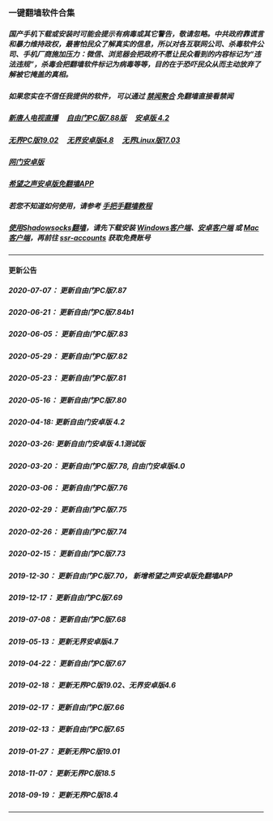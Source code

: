 ### 一键翻墙软件合集

##### 国产手机下载或安装时可能会提示有病毒或其它警告，敬请忽略。中共政府靠谎言和暴力维持政权，最害怕民众了解真实的信息，所以对各互联网公司、杀毒软件公司、手机厂商施加压力：微信、浏览器会把政府不愿让民众看到的内容标记为“违法违规”，杀毒会把翻墙软件标记为病毒等等，目的在于恐吓民众从而主动放弃了解被它掩盖的真相。


##### 如果您实在不信任我提供的软件， 可以通过 [禁闻聚合](https://github.com/gfw-breaker/banned-news1/blob/master/README.md) 免翻墙直接看禁闻


##### [新唐人电视直播](http://158.247.206.97/) &nbsp;  &nbsp; <a href="http://158.247.206.97:10000/videos/sw/fg788p.zip?raw=true" targe="_blank">自由门PC版7.88版</a> &nbsp;  &nbsp; <a href="http://158.247.206.97:10000/videos/sw/fgma42.apk?raw=true" targe="_blank">安卓版 4.2</a>

##### <a href="http://158.247.206.97:10000/videos/sw/u1902.zip?raw=true" targe="_blank">无界PC版19.02</a> &nbsp;  &nbsp; <a href="http://158.247.206.97:10000/videos/sw/um4.8.apk?raw=true" targe="_blank">无界安卓版4.8</a> &nbsp;  &nbsp; <a href="http://158.247.206.97:10000/videos/sw/ul?raw=true" targe="_blank">无界Linux版17.03</a>

##### <a href="http://158.247.206.97:10000/videos/sw/oGate.apk" target="_blank">网门安卓版</a> 

##### <a href="http://158.247.206.97:10000/videos/sw/oHopea.apk?raw=true" targe="_blank">希望之声安卓版免翻墙APP</a>

##### 若您不知道如何使用，请参考 [手把手翻墙教程](https://github.com/gfw-breaker/guides/wiki)

##### [使用Shadowsocks翻墙](https://github.com/gfw-breaker/guides/wiki)，请先下载安装 [Windows客户端](http://158.247.206.97:10000/videos/sw/Shadowsocks-4.1.6.zip?raw=true)、[安卓客户端](http://158.247.206.97:10000/videos/sw/shadowsocks--universal-4.7.4.apk?raw=true) 或 [Mac客户端](http://158.247.206.97:10000/videos/sw/ShadowsocksX-NG.app.1.8.2.zip?raw=true)，再前往 [ssr-accounts](https://github.com/gfw-breaker/ssr-accounts) 获取免费账号

-----
#### 更新公告

##### 2020-07-07： 更新自由门PC版7.87
##### 2020-06-21： 更新自由门PC版7.84b1
##### 2020-06-05： 更新自由门PC版7.83
##### 2020-05-29： 更新自由门PC版7.82
##### 2020-05-23： 更新自由门PC版7.81
##### 2020-05-16： 更新自由门PC版7.80
##### 2020-04-18:  更新自由门安卓版 4.2
##### 2020-03-26:  更新自由门安卓版 4.1测试版
##### 2020-03-20： 更新自由门PC版7.78, 自由门安卓版4.0
##### 2020-03-06： 更新自由门PC版7.76
##### 2020-02-29： 更新自由门PC版7.75
##### 2020-02-26： 更新自由门PC版7.74
##### 2020-02-15： 更新自由门PC版7.73
##### 2019-12-30： 更新自由门PC版7.70， 新增希望之声安卓版免翻墙APP
##### 2019-12-17： 更新自由门PC版7.69
##### 2019-07-08： 更新自由门PC版7.68
##### 2019-05-13： 更新无界安卓版4.7
##### 2019-04-22： 更新自由门PC版7.67
##### 2019-02-18： 更新无界PC版19.02、无界安卓版4.6
##### 2019-02-17： 更新自由门PC版7.66
##### 2019-02-13： 更新自由门PC版7.65
##### 2019-01-27： 更新无界PC版19.01
##### 2018-11-07： 更新无界PC版18.5
##### 2018-09-19： 更新无界PC版18.4

----

<img src='http://gfw-breaker.win/nogfw.md' width='0px' height='0px'/>

